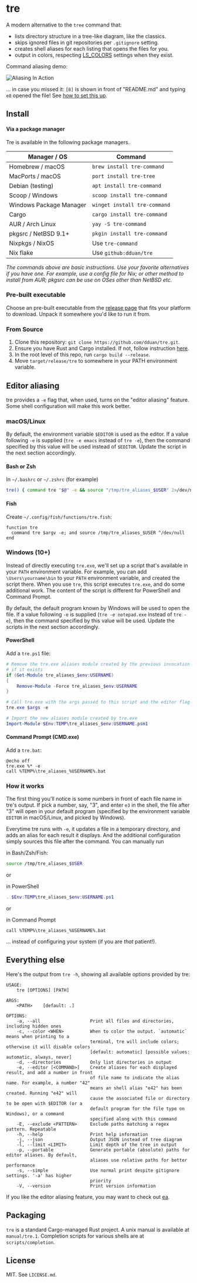 # tre

A modern alternative to the `tree` command that:

* lists directory structure in a tree-like diagram, like the classics.
* skips ignored files in git repositories per `.gitignore` setting.
* creates shell aliases for each listing that opens the files for you.
* output in colors, respecting [LS_COLORS][] settings when they exist.

Command aliasing demo:

![Aliasing In Action](alias_demo.gif)

… in case you missed it: `[8]` is shown in front of "README.md" and typing `e8`
opened the file! See [how to set this up](#editor-aliasing).

[LS_COLORS]: https://man7.org/linux/man-pages/man5/dir_colors.5.html

## Install

#### Via a package manager

Tre is available in the following package managers.

| Manager / OS            | Command                      |
| ----------------------- | ---------------------------- |
| Homebrew / macOS        | `brew install tre-command`   |
| MacPorts / macOS        | `port install tre-tree`      |
| Debian (testing)        | `apt install tre-command`    |
| Scoop / Windows         | `scoop install tre-command`  |
| Windows Package Manager | `winget install tre-command` |
| Cargo                   | `cargo install tre-command`  |
| AUR / Arch Linux        | `yay -S tre-command`         |
| pkgsrc / NetBSD 9.1+    | `pkgin install tre-command`  |
| Nixpkgs / NixOS         | Use `tre-command`            |
| Nix flake               | Use `github:dduan/tre`       |

_The commands above are basic instructions. Use your favorite alternatives if
you have one. For example, use a config file for Nix; or other method to install
from AUR; pkgsrc can be use on OSes other than NetBSD etc._

### Pre-built executable

Choose an pre-built executable from the [release page][] that fits your
platform to download. Unpack it somewhere you'd like to run it from.

[release page]: https://github.com/dduan/tre/releases

### From Source

1. Clone this repository: `git clone https://github.com/dduan/tre.git`.
2. Ensure you have Rust and Cargo installed. If not, follow instruction [here](https://rustup.rs).
3. In the root level of this repo, run `cargo build --release`.
4. Move `target/release/tre` to somewhere in your PATH environment variable.

## Editor aliasing

tre provides a `-e` flag that, when used, turns on the "editor aliasing"
feature. Some shell configuration will make this work better.

### macOS/Linux
By default, the environment variable `$EDITOR` is used as the editor. If a
value following `-e` is supplied (`tre -e emacs` instead of `tre -e`), then
the command specified by this value will be used instead of `$EDITOR`. Update
the script in the next section accordingly.

#### Bash or Zsh

In `~/.bashrc` or `~/.zshrc` (for example)

```bash
tre() { command tre "$@" -e && source "/tmp/tre_aliases_$USER" 2>/dev/null; }
```

#### Fish

Create `~/.config/fish/functions/tre.fish`:

```fish
function tre
  command tre $argv -e; and source /tmp/tre_aliases_$USER ^/dev/null
end
```

### Windows (10+)

Instead of directly executing `tre.exe`, we'll set up a script that's
available in your `PATH` environment variable. For example, you can add
`\Users\yourname\bin` to your `PATH` environment variable, and created the
script there. When you use `tre`, this script executes `tre.exe`, and do some
additional work. The content of the script is different for PowerShell and
Command Prompt.

By default, the default program known by Windows will be used to open the
file. If a value following `-e` is supplied (`tre -e notepad.exe` instead of
`tre -e`), then the command specified by this value will be used. Update the
scripts in the next section accordingly.

#### PowerShell

Add a `tre.ps1` file:

```ps1
# Remove the tre.exe aliases module created by the previous invocation
# if it exists
if (Get-Module tre_aliases_$env:USERNAME)
{
    Remove-Module -Force tre_aliases_$env:USERNAME
}

# Call tre.exe with the args passed to this script and the editor flag
tre.exe $args -e

# Import the new aliases module created by tre.exe
Import-Module $Env:TEMP\tre_aliases_$env:USERNAME.psm1
```

#### Command Prompt (CMD.exe)

Add a `tre.bat`:

```
@echo off
tre.exe %* -e
call %TEMP%\tre_aliases_%USERNAME%.bat
```

### How it works

The first thing you'll notice is some numbers in front of each file name in
tre's output. If pick a number, say, "3", and enter `e3` in the shell, the file
after "3" will open in your default program (specified by the environment
variable `EDITOR` in macOS/Linux, and picked by Windows).

Everytime tre runs with `-e`, it updates a file in a temporary directory, and
adds an alias for each result it displays. And the additional configuration
simply sources this file after the command. You can manually run

in Bash/Zsh/Fish:
```bash
source /tmp/tre_aliases_$USER
```

or

in PowerShell
```ps1
. $Env:TEMP\tre_aliases_$env:USERNAME.ps1
```

or

in Command Prompt

```
call %TEMP%\tre_aliases_%USERNAME%.bat
```

… instead of configuring your system (if you are _that_ patient!).

## Everything else

Here's the output from `tre -h`, showing all available options provided by tre:

```
USAGE:
    tre [OPTIONS] [PATH]

ARGS:
    <PATH>    [default: .]

OPTIONS:
    -a, --all                   Print all files and directories, including hidden ones
    -c, --color <WHEN>          When to color the output. `automatic` means when printing to a
                                terminal, tre will include colors; otherwise it will disable colors
                                [default: automatic] [possible values: automatic, always, never]
    -d, --directories           Only list directories in output
    -e, --editor [<COMMAND>]    Create aliases for each displayed result, and add a number in front
                                of file name to indicate the alias name. For example, a number "42"
                                means an shell alias "e42" has been created. Running "e42" will
                                cause the associated file or directory to be open with $EDITOR (or a
                                default program for the file type on Windows), or a command
                                specified along with this command
    -E, --exclude <PATTERN>     Exclude paths matching a regex pattern. Repeatable
    -h, --help                  Print help information
    -j, --json                  Output JSON instead of tree diagram
    -l, --limit <LIMIT>         Limit depth of the tree in output
    -p, --portable              Generate portable (absolute) paths for editor aliases. By default,
                                aliases use relative paths for better performance
    -s, --simple                Use normal print despite gitignore settings. '-a' has higher
                                priority
    -V, --version               Print version information
```

If you like the editor aliasing feature, you may want to check out [ea][].

[ea]: https://github.com/dduan/ea

## Packaging

`tre` is a standard Cargo-managed Rust project.
A unix manual is available at `manual/tre.1`.
Completion scripts for various shells are at `scripts/completion`.

## License

MIT. See `LICENSE.md`.
